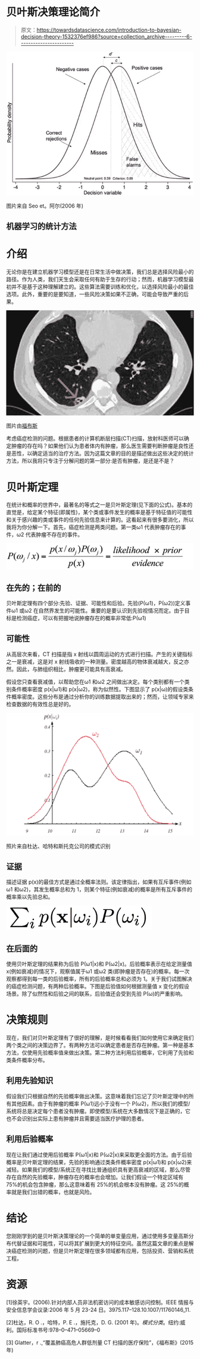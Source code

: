 # 贝叶斯决策理论简介

> 原文：<https://towardsdatascience.com/introduction-to-bayesian-decision-theory-1532376ef986?source=collection_archive---------6----------------------->

![](img/57f6a372072d28e31c4e3ab677abcde9.png)

图片来自 Seo et。阿尔(2006 年)

## 机器学习的统计方法

# 介绍

无论你是在建立机器学习模型还是在日常生活中做决策，我们总是选择风险最小的路径。作为人类，我们天生会采取任何有助于生存的行动；然而，机器学习模型最初并不是基于这种理解建立的。这些算法需要训练和优化，以选择风险最小的最佳选项。此外，重要的是要知道，一些风险决策如果不正确，可能会导致严重的后果。

![](img/4afd2095782f5e2b02a1faf1dcb2756d.png)

图片由[福布斯](https://www.forbes.com/sites/robertglatter/2015/02/16/medicare-to-cover-low-dose-ct-scanning-for-those-at-high-risk-for-lung-cancer/#1b34636e7897)

考虑癌症检测的问题。根据患者的计算机断层扫描(CT)扫描，放射科医师可以确定肿瘤的存在吗？如果他们认为患者体内有肿瘤，那么医生需要判断肿瘤是良性还是恶性，以确定适当的治疗方法。因为这篇文章的目的是描述做出这些决定的统计方法，所以我将只专注于分解问题的第一部分:是否有肿瘤，是还是不是？

# 贝叶斯定理

在统计和概率的世界中，最著名的等式之一是贝叶斯定理(见下面的公式)。基本的直觉是，给定某个特征(即属性)，某个类或事件发生的概率是基于特征值的可能性和关于感兴趣的类或事件的任何先验信息来计算的。这看起来有很多要消化，所以我将为你分解一下。首先，癌症检测是两类问题。第一类ω1 代表肿瘤存在的事件，ω2 代表肿瘤不存在的事件。

![](img/75402387ff19b2dbf762e47ea6d85ca2.png)

## 在先的；在前的

贝叶斯定理有四个部分:先验、证据、可能性和后验。先验(P(ω1)，P(ω2))定义事件ω1 或ω2 在自然界发生的可能性。重要的是要认识到先验视情况而定。由于目标是检测癌症，可以有把握地说肿瘤存在的概率非常低:P(ω1)

## 可能性

从高层次来看，CT 扫描是指 x 射线以圆周运动的方式进行扫描。产生的关键指标之一是衰减，这是对 x 射线吸收的一种测量。密度越高的物体衰减越大，反之亦然。因此，与肺组织相比，肿瘤更可能具有高衰减。

假设您只查看衰减值，以帮助您在ω1 和ω2 之间做出决定。每个类别都有一个类别条件概率密度 p(x|ω1)和 p(x|ω2)，称为似然性。下图显示了 p(x|ω)的假设类条件概率密度。这些分布是通过分析你的训练数据提取出来的；然而，让领域专家来检查数据的有效性总是好的。

![](img/3a89a0ed8a1e3b4706c1053d1830b475.png)

照片来自杜达、哈特和斯托克公司的模式识别

## 证据

描述证据 p(x)的最佳方式是通过全概率法则。该定律指出，如果有互斥事件(例如ω1 和ω2)，其发生概率总和为 1，则某个特征(例如衰减)的概率是所有互斥事件的概率乘以先验总和。

![](img/7cd4f5ea34baa7d9f9c2f90154aea31b.png)

## 在后面的

使用贝叶斯定理的结果称为后验 P(ω1|x)和 P(ω2|x)。后验概率表示在给定测量值 x(例如衰减)的情况下，观察值属于ω1 或ω2 类(即肿瘤是否存在)的概率。每一次观察都得到每一类的后验概率，所有的后验概率总和必须为 1。关于我们试图解决的癌症检测问题，有两种后验概率。下图是后验值如何根据测量值 x 变化的假设场景。除了似然性和后验之间的联系，后验值还会受到先验 P(ω)的严重影响。

# 决策规则

现在，我们对贝叶斯定理有了很好的理解，是时候看看我们如何使用它来确定我们两个类之间的决策边界了。有两种方法可以确定患者是否存在肿瘤。第一种是基本方法，仅使用先验概率值来做出决策。第二种方法利用后验概率，它利用了先验和类条件概率分布。

## 利用先验知识

假设我们只根据自然的先验概率做出决策。这意味着我们忘记了贝叶斯定理中的所有其他因素。由于有肿瘤的概率 P(ω1)远小于没有一个 P(ω2)，所以我们的模型/系统将总是决定每个患者没有肿瘤。即使模型/系统在大多数情况下是正确的，它也不会识别出实际上患有肿瘤并且需要适当医疗护理的患者。

## 利用后验概率

现在让我们通过使用后验概率 P(ω1|x)和 P(ω2|x)来采取更全面的方法。由于后验概率是贝叶斯定理的结果，先验的影响通过类条件概率密度 p(x|ω1)和 p(x|ω2)来减轻。如果我们的模型/系统正在寻找比普通组织具有更高衰减的区域，那么尽管存在自然的先验概率，肿瘤存在的概率也会增加。让我们假设一个特定区域有 75%的机会包含肿瘤，那么这意味着有 25%的机会根本没有肿瘤。这 25%的概率就是我们出错的概率，也就是风险。

# 结论

您刚刚学到的是贝叶斯决策理论的一个简单的单变量应用，通过使用多变量高斯分布代替证据和可能性，可以将其扩展到更大的特征空间。虽然这篇文章的重点是解决癌症检测的问题，但是贝叶斯定理在很多领域都有应用，包括投资、营销和系统工程。

# 资源

[1]徐英宇。(2006).针对内部人员非法机密访问的成本敏感访问控制。IEEE 情报与安全信息学会议录:2006 年 5 月 23-24 日。3975.117–128.10.1007/11760146_11.

[2]杜达，R. O .，哈特，P. E .，施托克，D. G. (2001 年)。*模式分类*。纽约:威利。国际标准书号:978–0–471–05669–0

[3] Glatter，r .,“覆盖肺癌高危人群低剂量 CT 扫描的医疗保险”，《福布斯》(2015 年)